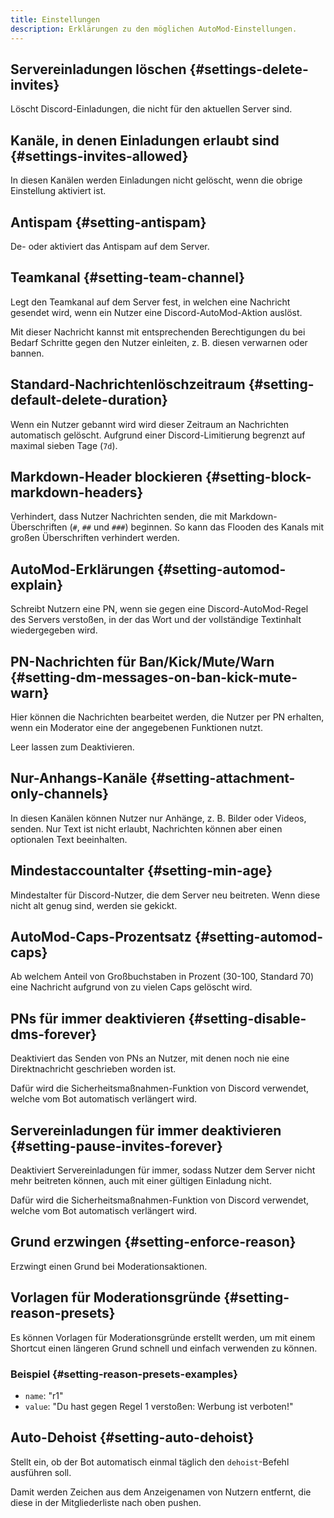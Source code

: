 ```yaml
---
title: Einstellungen
description: Erklärungen zu den möglichen AutoMod-Einstellungen.
---
```


## Servereinladungen löschen {#settings-delete-invites}

Löscht Discord-Einladungen, die nicht für den aktuellen Server sind.

## Kanäle, in denen Einladungen erlaubt sind {#settings-invites-allowed}

In diesen Kanälen werden Einladungen nicht gelöscht, wenn die obrige Einstellung aktiviert ist.

## Antispam {#setting-antispam}

De- oder aktiviert das Antispam auf dem Server.

## Teamkanal {#setting-team-channel}

Legt den Teamkanal auf dem Server fest, in welchen eine Nachricht gesendet wird, wenn ein Nutzer eine Discord-AutoMod-Aktion auslöst.

Mit dieser Nachricht kannst mit entsprechenden Berechtigungen du bei Bedarf Schritte gegen den Nutzer einleiten, z. B. diesen verwarnen oder bannen.

## Standard-Nachrichtenlöschzeitraum {#setting-default-delete-duration}

Wenn ein Nutzer gebannt wird wird dieser Zeitraum an Nachrichten automatisch gelöscht. Aufgrund einer Discord-Limitierung begrenzt auf maximal sieben Tage (`7d`).

## Markdown-Header blockieren {#setting-block-markdown-headers}

Verhindert, dass Nutzer Nachrichten senden, die mit Markdown-Überschriften (`#`, `##` und `###`) beginnen. So kann das Flooden des Kanals mit großen Überschriften verhindert werden.

## AutoMod-Erklärungen {#setting-automod-explain}

Schreibt Nutzern eine PN, wenn sie gegen eine Discord-AutoMod-Regel des Servers verstoßen, in der das Wort und der vollständige Textinhalt wiedergegeben wird.

## PN-Nachrichten für Ban/Kick/Mute/Warn {#setting-dm-messages-on-ban-kick-mute-warn}

Hier können die Nachrichten bearbeitet werden, die Nutzer per PN erhalten, wenn ein Moderator eine der angegebenen Funktionen nutzt.

Leer lassen zum Deaktivieren.

## Nur-Anhangs-Kanäle {#setting-attachment-only-channels}

In diesen Kanälen können Nutzer nur Anhänge, z. B. Bilder oder Videos, senden. Nur Text ist nicht erlaubt, Nachrichten können aber einen optionalen Text beeinhalten.

## Mindestaccountalter {#setting-min-age}

Mindestalter für Discord-Nutzer, die dem Server neu beitreten. Wenn diese nicht alt genug sind, werden sie gekickt.

## AutoMod-Caps-Prozentsatz {#setting-automod-caps}

Ab welchem Anteil von Großbuchstaben in Prozent (30-100, Standard 70) eine Nachricht aufgrund von zu vielen Caps gelöscht wird.

## PNs für immer deaktivieren {#setting-disable-dms-forever}

Deaktiviert das Senden von PNs an Nutzer, mit denen noch nie eine Direktnachricht geschrieben worden ist.

Dafür wird die Sicherheitsmaßnahmen-Funktion von Discord verwendet, welche vom Bot automatisch verlängert wird.

## Servereinladungen für immer deaktivieren {#setting-pause-invites-forever}

Deaktiviert Servereinladungen für immer, sodass Nutzer dem Server nicht mehr beitreten können, auch mit einer gültigen Einladung nicht.

Dafür wird die Sicherheitsmaßnahmen-Funktion von Discord verwendet, welche vom Bot automatisch verlängert wird.

## Grund erzwingen {#setting-enforce-reason}

Erzwingt einen Grund bei Moderationsaktionen.

## Vorlagen für Moderationsgründe {#setting-reason-presets}

Es können Vorlagen für Moderationsgründe erstellt werden, um mit einem Shortcut einen längeren Grund schnell und einfach verwenden zu können.

### Beispiel {#setting-reason-presets-examples}

- `name`: "r1"
- `value`: "Du hast gegen Regel 1 verstoßen: Werbung ist verboten!"

## Auto-Dehoist {#setting-auto-dehoist}

Stellt ein, ob der Bot automatisch einmal täglich den `dehoist`-Befehl ausführen soll.

Damit werden Zeichen aus dem Anzeigenamen von Nutzern entfernt, die diese in der Mitgliederliste nach oben pushen.
